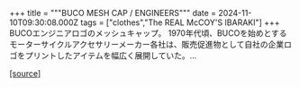 +++
title = """BUCO MESH CAP / ENGINEERS"""
date = 2024-11-10T09:30:08.000Z
tags = ["clothes","The REAL McCOY'S IBARAKI"]
+++
BUCOエンジニアロゴのメッシュキャップ。 1970年代頃、BUCOを始めとするモーターサイクルアクセサリーメーカー各社は、販売促進物として自社の企業ロゴをプリントしたアイテムを幅広く展開していた。...

[[source]](https://the-realmccoys.ocnk.net/product/1420)
